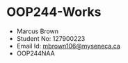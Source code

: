 # OOP244-Works
- Marcus Brown
- Student No: 127900223
- Email Id: mbrown106@myseneca.ca
- OOP244NAA
